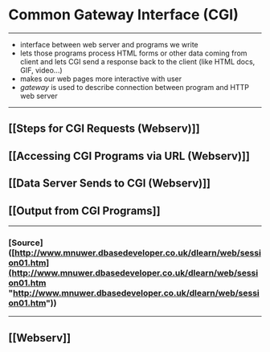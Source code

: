 # Common Gateway Interface (CGI)
---
- interface between web server and programs we write
- lets those programs process HTML forms or other data coming from client and lets CGI send a response back to the client (like HTML docs, GIF, video...)
- makes our web pages more interactive with user
- _gateway_ is used to describe connection between program and HTTP web server
---
## [[Steps for CGI Requests (Webserv)]]
## [[Accessing CGI Programs via URL (Webserv)]]
## [[Data Server Sends to CGI (Webserv)]]
## [[Output from CGI Programs]]
---
### [Source]([http://www.mnuwer.dbasedeveloper.co.uk/dlearn/web/session01.htm](http://www.mnuwer.dbasedeveloper.co.uk/dlearn/web/session01.htm "http://www.mnuwer.dbasedeveloper.co.uk/dlearn/web/session01.htm"))
---
## [[Webserv]]